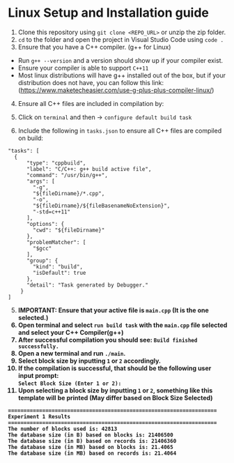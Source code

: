 # Linux Setup and Installation guide

1. Clone this repository using `git clone <REPO_URL>` or unzip the zip folder.
2. `cd` to the folder and open the project in Visual Studio Code using `code .`
3. Ensure that you have a C++ compiler. (g++ for Linux)

- Run `g++ --version` and a version should show up if your compiler exist.
- Ensure your compiler is able to support `C++11`
- Most linux distributions will have g++ installed out of the box, but if your distribution does not have, you can follow this link: (https://www.maketecheasier.com/use-g-plus-plus-compiler-linux/)

4. Ensure all C++ files are included in compilation by:

1. Click on `terminal` and then -> `configure default build task`
1. Include the following in `tasks.json` to ensure all C++ files are compiled on build:

```
"tasks": [
  {
      "type": "cppbuild",
      "label": "C/C++: g++ build active file",
      "command": "/usr/bin/g++",
      "args": [
        "-g",
        "${fileDirname}/*.cpp",
        "-o",
        "${fileDirname}/${fileBasenameNoExtension}",
        "-std=c++11"
      ],
      "options": {
        "cwd": "${fileDirname}"
      },
      "problemMatcher": [
        "$gcc"
      ],
      "group": {
        "kind": "build",
        "isDefault": true
      },
      "detail": "Task generated by Debugger."
    }
]
```

5. <b>IMPORTANT<b>: Ensure that your active file is `main.cpp` (It is the one selected.)
6. Open terminal and select `run build task` with the `main.cpp` file selected and select your C++ Compiler(g++)
7. After successful compilation you should see: `Build finished successfully.`
8. Open a new terminal and run `./main`.
9. Select block size by inputting `1` or `2` accordingly.
10. If the compilation is successful, that should be the following user input prompt: <br> `Select Block Size (Enter 1 or 2): ` <br>
11. Upon selecting a block size by inputting `1` or `2`, something like this template will be printed (May differ based on Block Size Selected)

```
===================================================================
Experiment 1 Results
===================================================================
The number of blocks used is: 42813
The database size (in B) based on blocks is: 21406500
The database size (in B) based on records is: 21406360
The database size (in MB) based on blocks is: 21.4065
The database size (in MB) based on records is: 21.4064
```
